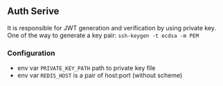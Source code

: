 ## Auth Serive

It is responsible for JWT generation and verification by using private key.
One of the way to generate a key pair:
`ssh-keygen -t ecdsa -m PEM`

### Configuration
- env var `PRIVATE_KEY_PATH` path to private key file
- env var `REDIS_HOST` is a pair of host:port (without scheme)
